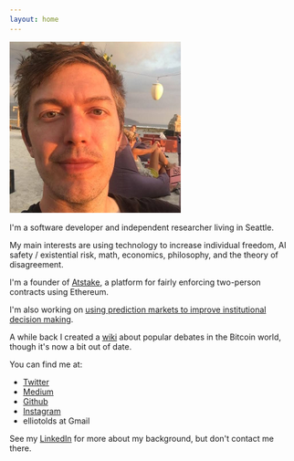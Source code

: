 ```yaml
---
layout: home
---
```


![me](mefb300.jpg)

I'm a software developer and independent researcher living in Seattle.

My main interests are using technology to increase individual freedom, AI safety / existential risk, math, economics, philosophy, and the theory of disagreement.

I'm a founder of [Atstake](https://atstake.net), a platform for fairly enforcing two-person contracts using Ethereum.

I'm also working on [using prediction markets to improve institutional decision making](institutionaldecisionmaking.md).

A while back I created a [wiki](https://bitcoindebates.miraheze.org) about popular debates in the Bitcoin world, though it's now a bit out of date.

You can find me at:
- [Twitter](https://twitter.com/elliot_olds)
- [Medium](https://medium.com/@elliotolds)
- [Github](https://github.com/elliotolds)
- [Instagram](https://www.instagram.com/symme7ry/)
- elliotolds at Gmail

See my [LinkedIn](https://www.linkedin.com/in/elliotolds/) for more about my background, but don't contact me there.

